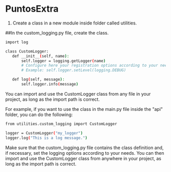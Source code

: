 # PuntosExtra


1) Create a class in a new module inside folder called utilities.

##In the custom_logging.py file, create the class.

  ```bash
import log

class CustomLogger:
     def __init__(self, name):
         self.logger = logging.getLogger(name)
         # Configure here your registration options according to your needs
         # Example: self.logger.setLevel(logging.DEBUG)

     def log(self, message):
         self.logger.info(message)
  ```

You can import and use the CustomLogger class from any file in your project, as long as the import path is correct.

For example, if you want to use the class in the main.py file inside the "api" folder, you can do the following:

  ```bash
from utilities.custom_logging import CustomLogger

logger = CustomLogger("my_logger")
logger.log("This is a log message.")
  ```

Make sure that the custom_logging.py file contains the class definition and, if necessary, set the logging options according to your needs. You can then import and use the CustomLogger class from anywhere in your project, as long as the import path is correct.
